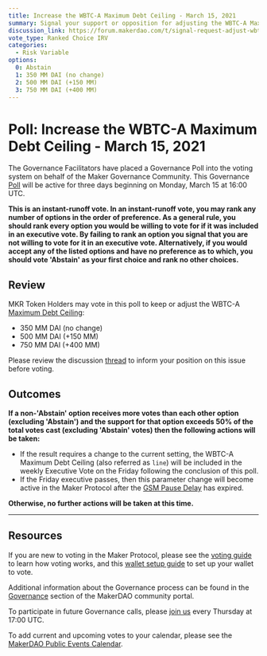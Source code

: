 ```yaml
---
title: Increase the WBTC-A Maximum Debt Ceiling - March 15, 2021
summary: Signal your support or opposition for adjusting the WBTC-A Maximum Debt Ceiling.
discussion_link: https://forum.makerdao.com/t/signal-request-adjust-wbtc-a-dc-iam-line/6807
vote_type: Ranked Choice IRV
categories:
  - Risk Variable
options:
  0: Abstain
  1: 350 MM DAI (no change)
  2: 500 MM DAI (+150 MM)
  3: 750 MM DAI (+400 MM)
---
```


# Poll: Increase the WBTC-A Maximum Debt Ceiling - March 15, 2021

The Governance Facilitators have placed a Governance Poll into the voting system on behalf of the Maker Governance Community. This Governance [Poll](https://community-development.makerdao.com/en/learn/governance/on-chain-gov) will be active for three days beginning on Monday, March 15 at 16:00 UTC.

**This is an instant-runoff vote. In an instant-runoff vote, you may rank any number of options in the order of preference. As a general rule, you should rank every option you would be willing to vote for if it was included in an executive vote. By failing to rank an option you signal that you are not willing to vote for it in an executive vote. Alternatively, if you would accept any of the listed options and have no preference as to which, you should vote 'Abstain' as your first choice and rank no other choices.**

## Review

MKR Token Holders may vote in this poll to keep or adjust the WBTC-A [Maximum Debt Ceiling](https://community-development.makerdao.com/en/learn/governance/module-dciam/):

- 350 MM DAI (no change)
- 500 MM DAI (+150 MM)
- 750 MM DAI (+400 MM)

Please review the discussion [thread](https://forum.makerdao.com/t/signal-request-adjust-wbtc-a-dc-iam-line/6807) to inform your position on this issue before voting.

## Outcomes

**If a non-'Abstain' option receives more votes than each other option (excluding 'Abstain') and the support for that option exceeds 50% of the total votes cast (excluding 'Abstain' votes) then the following actions will be taken:**

- If the result requires a change to the current setting, the WBTC-A Maximum Debt Ceiling (also referred as `line`) will be included in the weekly Executive Vote on the Friday following the conclusion of this poll.
- If the Friday executive passes, then this parameter change will become active in the Maker Protocol after the [GSM Pause Delay](https://community-development.makerdao.com/en/learn/governance/param-gsm-pause-delay) has expired.

**Otherwise, no further actions will be taken at this time.**

---

## Resources

If you are new to voting in the Maker Protocol, please see the [voting guide](https://community-development.makerdao.com/en/learn/governance/how-voting-works/) to learn how voting works, and this [wallet setup guide](https://community-development.makerdao.com/en/learn/governance/voting-setup/) to set up your wallet to vote.

Additional information about the Governance process can be found in the [Governance](https://community-development.makerdao.com/en/learn/governance) section of the MakerDAO community portal.

To participate in future Governance calls, please [join us](https://github.com/makerdao/community/tree/master/governance/governance-and-risk-meetings) every Thursday at 17:00 UTC.

To add current and upcoming votes to your calendar, please see the [MakerDAO Public Events Calendar](https://calendar.google.com/calendar/embed?src=makerdao.com_3efhm2ghipksegl009ktniomdk%40group.calendar.google.com&ctz=UTC&mode=week&showCalendars=0&showPrint=0).
